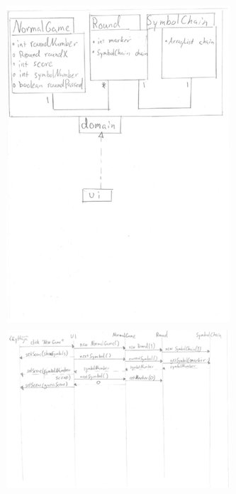 ![luokkakaavio](https://github.com/valtterin/otm-harjoitustyo/blob/master/Dokumentaatio/luokkapakkauskaavio-page-001.jpg)

![sekvenssikaavio](https://raw.githubusercontent.com/valtterin/otm-harjoitustyo/master/Dokumentaatio/sekvenssikaavio-page-001.jpg)
